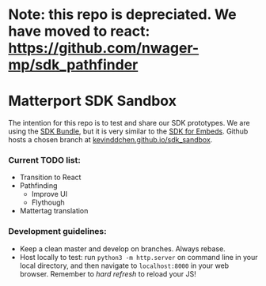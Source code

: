 # Note: this repo is depreciated. We have moved to react: https://github.com/nwager-mp/sdk_pathfinder

# Matterport SDK Sandbox

The intention for this repo is to test and share our SDK prototypes.
We are using the <a href="https://matterport.github.io/showcase-sdk/sdkbundle_home.html">SDK Bundle</a>, but it is very similar to the <a href="https://matterport.github.io/showcase-sdk/sdk_home.html">SDK for Embeds</a>.
Github hosts a chosen branch at <a href="https://kevinddchen.github.io/sdk_sandbox">kevinddchen.github.io/sdk_sandbox</a>. 

### Current TODO list:
- Transition to React
- Pathfinding
  - Improve UI
  - Flythough
- Mattertag translation

### Development guidelines:
- Keep a clean master and develop on branches. Always rebase.
- Host locally to test: run `python3 -m http.server` on command line in your local directory, and then navigate to `localhost:8000` in your web browser. Remember to <em>hard refresh</em> to reload your JS!
